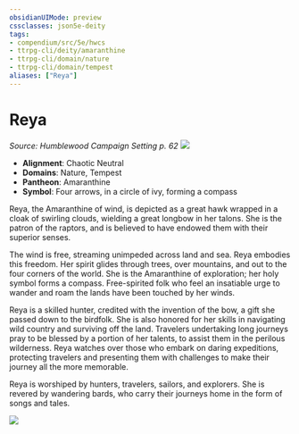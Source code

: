 ```yaml
---
obsidianUIMode: preview
cssclasses: json5e-deity
tags:
- compendium/src/5e/hwcs
- ttrpg-cli/deity/amaranthine
- ttrpg-cli/domain/nature
- ttrpg-cli/domain/tempest
aliases: ["Reya"]
---
```

# Reya
*Source: Humblewood Campaign Setting p. 62* 
![](/3-Mechanics/CLI/deities/img/hwcs-reya-symbol.webp#symbol)

- **Alignment**: Chaotic Neutral
- **Domains**: Nature, Tempest
- **Pantheon**: Amaranthine
- **Symbol**: Four arrows, in a circle of ivy, forming a compass

Reya, the Amaranthine of wind, is depicted as a great hawk wrapped in a cloak of swirling clouds, wielding a great longbow in her talons. She is the patron of the raptors, and is believed to have endowed them with their superior senses.

The wind is free, streaming unimpeded across land and sea. Reya embodies this freedom. Her spirit glides through trees, over mountains, and out to the four corners of the world. She is the Amaranthine of exploration; her holy symbol forms a compass. Free-spirited folk who feel an insatiable urge to wander and roam the lands have been touched by her winds.

Reya is a skilled hunter, credited with the invention of the bow, a gift she passed down to the birdfolk. She is also honored for her skills in navigating wild country and surviving off the land. Travelers undertaking long journeys pray to be blessed by a portion of her talents, to assist them in the perilous wilderness. Reya watches over those who embark on daring expeditions, protecting travelers and presenting them with challenges to make their journey all the more memorable.

Reya is worshiped by hunters, travelers, sailors, and explorers. She is revered by wandering bards, who carry their journeys home in the form of songs and tales.

![](/3-Mechanics/CLI/deities/img/hwcs-reya.webp#center)